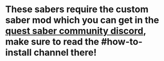 # These sabers require the custom saber mod which you can get in the [quest saber community discord](https://discord.gg/NXnPYEh), make sure to read the #how-to-install channel there!

